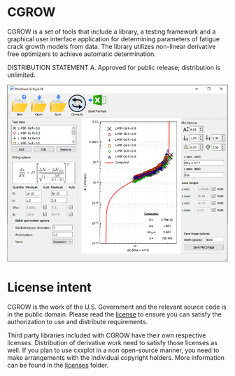 # CGROW
CGROW is a set of tools that include a library, a testing framework and a graphical user interface application for determining parameters of fatigue crack growth models from data. The library utilizes non-linear derivative free optimizers to achieve automatic determination.

DISTRIBUTION STATEMENT A. Approved for public release; distribution is unlimited.

<div align="center">
  <img src="https://raw.githubusercontent.com/USNavalResearchLaboratory/cgrow/main/doc/images/main_interface.PNG" alt="CGROW Main GUI">
</div>

# License intent
CGROW is the work of the U.S. Government and the relevant source code is in the public domain. Please read the [license](license.txt) to ensure you can satisfy the authorization to use and distribute requirements.

Third party libraries included with CGROW have their own respective licenses. Distribution of derivative work need to satisfy those licenses as well. If you plan to use cxxplot in a non open-source manner, you need to make arrangements with the individual copyright holders. More information can be found in the [licenses](licenses) folder.

